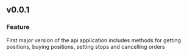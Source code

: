## v0.0.1
### Feature
First major version of the api application includes methods for getting positions, buying positions, setting stops and cancelling orders